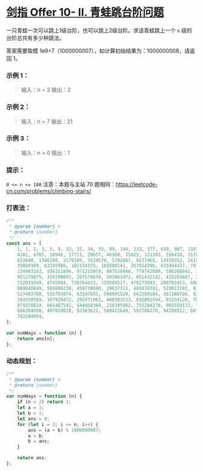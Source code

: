 # [剑指 Offer 10- II. 青蛙跳台阶问题](https://leetcode.cn/problems/qing-wa-tiao-tai-jie-wen-ti-lcof/)

一只青蛙一次可以跳上1级台阶，也可以跳上2级台阶。求该青蛙跳上一个 `n` 级的台阶总共有多少种跳法。

答案需要取模 1e9+7（1000000007），如计算初始结果为：1000000008，请返回 1。

### 示例 1：

> 输入：n = 2
> 输出：2

### 示例 2：

> 输入：n = 7
> 输出：21

### 示例 3：

> 输入：n = 0
> 输出：1

### 提示：

`0 <= n <= 100`
注意：本题与主站 70 题相同：https://leetcode-cn.com/problems/climbing-stairs/

### 打表法：

```js
/**
 * @param {number} n
 * @return {number}
 */
const ans = [
    1, 1, 2, 3, 5, 8, 13, 21, 34, 55, 89, 144, 233, 377, 610, 987, 1597, 2584,
    4181, 6765, 10946, 17711, 28657, 46368, 75025, 121393, 196418, 317811, 514229,
    832040, 1346269, 2178309, 3524578, 5702887, 9227465, 14930352, 24157817,
    39088169, 63245986, 102334155, 165580141, 267914296, 433494437, 701408733,
    134903163, 836311896, 971215059, 807526948, 778742000, 586268941, 365010934,
    951279875, 316290802, 267570670, 583861472, 851432142, 435293607, 286725742,
    722019349, 8745084, 730764433, 739509517, 470273943, 209783453, 680057396,
    889840849, 569898238, 459739080, 29637311, 489376391, 519013702, 8390086,
    527403788, 535793874, 63197655, 598991529, 662189184, 261180706, 923369890,
    184550589, 107920472, 292471061, 400391533, 692862594, 93254120, 786116714,
    879370834, 665487541, 544858368, 210345902, 755204270, 965550172, 720754435,
    686304600, 407059028, 93363621, 500422649, 593786270, 94208912, 687995182,
    782204094,
];

var numWays = function (n) {
    return ans[n];
};

```

### 动态规划：

```js
/**
 * @param {number} n
 * @return {number}
 */
var numWays = function (n) {
    if (n < 2) return 1;
    let a = 1;
    let b = 1;
    let ans = 0;
    for (let i = 2; i <= n; i++) {
        ans = (a + b) % 1000000007;
        a = b;
        b = ans;
    }

    return ans;
};
```

